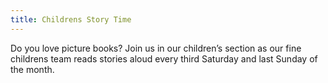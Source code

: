 ```yaml
---
title: Childrens Story Time
---
```

Do you love picture books? Join us in our children’s section as our fine childrens team reads stories aloud every third Saturday and last Sunday of the month.